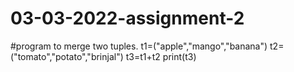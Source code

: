 # 03-03-2022-assignment-2
#program to merge two tuples.
t1=("apple","mango","banana")
t2=("tomato","potato","brinjal")
t3=t1+t2
print(t3)
